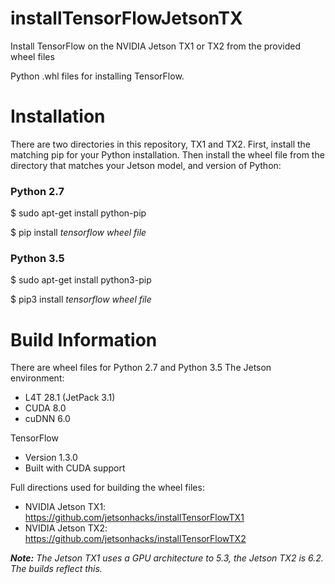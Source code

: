 # installTensorFlowJetsonTX
Install TensorFlow on the NVIDIA Jetson TX1 or TX2 from the provided wheel files

Python .whl files for installing TensorFlow. 

# Installation
There are two directories in this repository, TX1 and TX2. First, install the matching pip for your Python installation. Then install the wheel file from the directory that matches your Jetson model, and version of Python:

### Python 2.7
$ sudo apt-get install python-pip

$ pip install <em>tensorflow wheel file</em>

### Python 3.5
$ sudo apt-get install python3-pip

$ pip3 install <em>tensorflow wheel file</em>


# Build Information
There are wheel files for Python 2.7 and Python 3.5
The Jetson environment:
* L4T 28.1 (JetPack 3.1)
* CUDA 8.0
* cuDNN 6.0

TensorFlow
* Version 1.3.0 
* Built with CUDA support

Full directions used for building the wheel files:

* NVIDIA Jetson TX1: https://github.com/jetsonhacks/installTensorFlowTX1
* NVIDIA Jetson TX2: https://github.com/jetsonhacks/installTensorFlowTX2

<em><b>Note:</b> The Jetson TX1 uses a GPU architecture to 5.3, the Jetson TX2 is 6.2. The builds reflect this.</em> 
